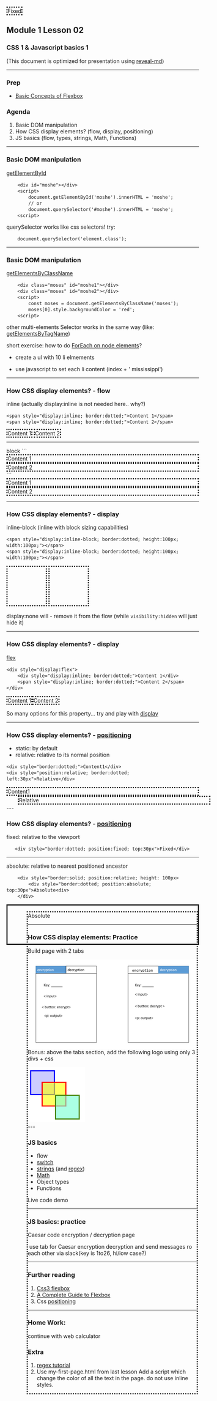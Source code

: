 ## Module 1 Lesson 02
### CSS 1 & Javascript basics 1
(This document is optimized for presentation using [reveal-md](https://github.com/webpro/reveal-md))




---

### Prep
- [Basic Concepts of Flexbox](https://developer.mozilla.org/en-US/docs/Web/CSS/CSS_Flexible_Box_Layout/Basic_Concepts_of_Flexbox)

### Agenda
1. Basic DOM manipulation
2. How CSS display elements? (flow, display, positioning)
3. JS basics (flow, types, strings,  Math, Functions)

---

### Basic DOM manipulation

[getElementById](https://developer.mozilla.org/en-US/docs/Web/API/Document/getElementById)
```
    <div id="moshe"></div>
    <script>
        document.getElementById('moshe').innerHTML = 'moshe';
        // or
        document.querySelector('#moshe').innerHTML = 'moshe';
    <script>
```

querySelector works like css selectors!
try: 
```
    document.querySelector('element.class');
```
<!-- .element: class="fragment" -->

---

### Basic DOM manipulation
[getElementsByClassName](https://developer.mozilla.org/en-US/docs/Web/API/Document/getElementsByClassName)
``` 
    <div class="moses" id="moshe1"></div>
    <div class="moses" id="moshe2"></div>
    <script>
        const moses = document.getElementsByClassName('moses');
        moses[0].style.backgroundColor = 'red';
    <script>
```
other multi-elements Selector works in the same way (like: [getElementsByTagName](https://developer.mozilla.org/en-US/docs/Web/API/Document/getElementsByTagName))


short exercise: how to do [ForEach on node elements](https://stackoverflow.com/questions/24775725/loop-through-childnodes)?
- create a ul with 10 li elmements
<!-- .element: class="fragment" -->
- use javascript to set each li content (index + ' mississippi')   
<!-- .element: class="fragment" -->

---

### How CSS display elements? - flow
inline (actually display:inline is not needed here.. why?)
```
<span style="display:inline; border:dotted;">Content 1</span> 
<span style="display:inline; border:dotted;">Content 2</span> 
```
<span style="display:inline; border:dotted;">Content 1</span> 
<span style="display:inline; border:dotted;">Content 2</span> 
<hr>
block
```
<span style="display:block; border:dotted;">Content 1</span> 
<span style="display:block; border:dotted;">Content 2</span> 
```
<span style="display:block; border:dotted;">Content 1</span> 
<span style="display:block; border:dotted;">Content 2</span> 

---
### How CSS display elements? - display
inline-block (inline with block sizing capabilities)
```
<span style="display:inline-block; border:dotted; height:100px; width:100px;"></span>
<span style="display:inline-block; border:dotted; height:100px; width:100px;"></span>
```
<span style="display:inline-block; border:dotted; height:100px; width:100px;"></span> 
<span style="display:inline-block; border:dotted; height:100px; width:100px;"></span> 

display:none will - remove it from the flow (while `visibility:hidden` will just hide it)

---
### How CSS display elements? - display
[flex](https://developer.mozilla.org/en-US/docs/Web/CSS/CSS_Flexible_Box_Layout/Basic_Concepts_of_Flexbox)
```
<div style="display:flex">
    <div style="display:inline; border:dotted;">Content 1</div>
    <span style="display:inline; border:dotted;">Content 2</span>
</div>
```
<div style="display:flex">
    <div style="display:inline; border:dotted;">Content 1</div>
    <span style="display:inline; border:dotted;">Content 2</span>
</div>

So many options for this property...
try <!-- .element: class="fragment" --> and play with [display](https://www.w3schools.com/cssref/pr_class_display.asp)

---

### How CSS display elements? - [positioning](https://developer.mozilla.org/en-US/docs/Web/CSS/position)
 - static: by default
 - relative: relative to its normal position
```
<div style="border:dotted;">Content1</div> 
<div style="position:relative; border:dotted; left:30px">Relative</div> 
```
<div style="border:dotted;">Content1</div> 
<div style="position:relative; border:dotted; left:30px">Relative</div> 
---

### How CSS display elements? - [positioning](https://developer.mozilla.org/en-US/docs/Web/CSS/position)
 fixed: relative to the viewport
 ```
    <div style="border:dotted; position:fixed; top:30px">Fixed</div> 
 ```
<div style="border:dotted; position:fixed; top:30px">Fixed</div> 
 
 <hr>
 
 absolute: relative to nearest positioned ancestor
 
```
    <div style="border:solid; position:relative; height: 100px>
        <div style="border:dotted; position:absolute; top:30px">Absolute<div>
    </div> 
```

<div style="border:solid; position:relative; height: 100px">
    <div style="border:dotted; position:absolute; left: 50px; top:15px">Absolute<div>
</div> 
    
---

### How CSS display elements: Practice

Build page with 2 tabs
<div style="height:220px">
    <img src="./assets/enc_dec_tabs.png">
</div>

Bonus:
above the tabs section, add the following logo using only 3 divs + css 
<div>
    <img src="./assets/3_boxes_logo.png">
</div>
---

### JS basics 
 - flow
 - [switch](https://www.w3schools.com/js/js_switch.asp)
 - [strings](https://developer.mozilla.org/en-US/docs/Web/JavaScript/Reference/Global_Objects/String) (and [regex](https://regexone.com/))
 - [Math](https://developer.mozilla.org/en-US/docs/Web/JavaScript/Reference/Global_Objects/Math)
 - Object types
 - Functions

Live code demo

---

### JS basics: practice 
Caesar code encryption / decryption page

<img>
use tab for Caesar encryption decryption and send messages ro each other via slack(key is 1to26, hi/low case?)

---
### Further reading
1. [Css3 flexbox](https://www.w3schools.com/css/css3_flexbox.asp)
2. [A Complete Guide to Flexbox](https://css-tricks.com/snippets/css/a-guide-to-flexbox/)
3. Css [positioning](https://developer.mozilla.org/en-US/docs/Web/CSS/position)

---
### Home Work:
continue with web calculator

### Extra
1. [regex tutorial](https://regexone.com/)
2. Use my-first-page.html from last lesson Add a script which change the color of all the text in the page. do not use inline styles.

